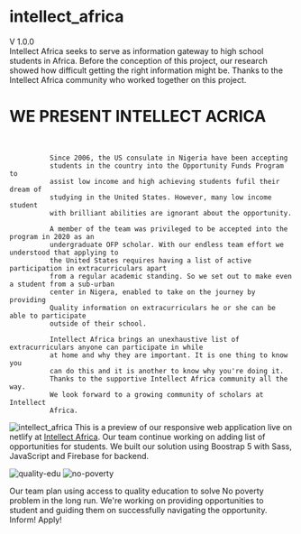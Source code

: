 # intellect_africa
V 1.0.0 <br>
              Intellect Africa seeks to serve as information gateway to high
              school students in Africa. Before the conception of this project,
              our research showed how difficult getting the right information might be.
              Thanks to the Intellect Africa community who worked together on this project.
              <br/>
                <h1><strong>WE PRESENT INTELLECT ACRICA</strong></h1>
              <br/>                
              
              Since 2006, the US consulate in Nigeria have been accepting
              students in the country into the Opportunity Funds Program to
              assist low income and high achieving students fufil their dream of
              studying in the United States. However, many low income student
              with brilliant abilities are ignorant about the opportunity. 
              
              A member of the team was privileged to be accepted into the program in 2020 as an
              undergraduate OFP scholar. With our endless team effort we understood that applying to 
              the United States requires having a list of active participation in extracurriculars apart
              from a regular academic standing. So we set out to make even a student from a sub-urban
              center in Nigera, enabled to take on the journey by providing  
              Quality information on extracurriculars he or she can be able to participate
              outside of their school. 
                
              Intellect Africa brings an unexhaustive list of extracurriculars anyone can participate in while
              at home and why they are important. It is one thing to know you
              can do this and it is another to know why you're doing it. 
              Thanks to the supportive Intellect Africa community all the way. 
              We look forward to a growing community of scholars at Intellect
              Africa. 
              
              
          
![intellect_africa](https://user-images.githubusercontent.com/85674968/162629376-ca0d3a6a-619d-4e14-805a-0f46bcac284d.png)
This is a preview of our responsive web application live on netlify at <a href="https://intellect-africa.netlify.app/index.html">Intellect Africa</a>. Our team continue working on adding list of opportunities for students. We built our solution using Boostrap 5 with Sass, JavaScript and Firebase for backend.

 
![quality-edu](https://user-images.githubusercontent.com/85674968/162630153-1555b62a-e217-42b0-aa38-b4ec7e73eb53.png) ![no-poverty](https://user-images.githubusercontent.com/85674968/162630510-8b31765f-0912-47b6-b7b3-ccaf34e301ca.png)

Our team plan using access to quality education to solve No poverty problem in the long run. We're working on providing opportunities to student and guiding them on successfully navigating the opportunity. Inform! Apply!



